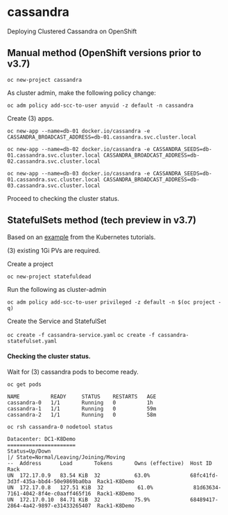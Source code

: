 # cassandra
Deploying Clustered Cassandra on OpenShift

## Manual method (OpenShift versions prior to v3.7)
```oc new-project cassandra```

As cluster admin, make the following policy change:

```oc adm policy add-scc-to-user anyuid -z default -n cassandra```

Create (3) apps.

```oc new-app --name=db-01 docker.io/cassandra -e CASSANDRA_BROADCAST_ADDRESS=db-01.cassandra.svc.cluster.local```

```oc new-app --name=db-02 docker.io/cassandra -e CASSANDRA_SEEDS=db-01.cassandra.svc.cluster.local CASSANDRA_BROADCAST_ADDRESS=db-02.cassandra.svc.cluster.local```

```oc new-app --name=db-03 docker.io/cassandra -e CASSANDRA_SEEDS=db-01.cassandra.svc.cluster.local CASSANDRA_BROADCAST_ADDRESS=db-03.cassandra.svc.cluster.local```

Proceed to checking the cluster status.

## StatefulSets method (tech preview in v3.7)

Based on an [example](https://kubernetes.io/docs/tutorials/stateful-application/cassandra/)
from the Kubernetes tutorials.

(3) existing 1Gi PVs are required.

Create a project

``` oc new-project statefuldead ```

Run the following as cluster-admin

```oc adm policy add-scc-to-user privileged -z default -n $(oc project -q)```

Create the Service and StatefulSet

```oc create -f cassandra-service.yaml```
```oc create -f cassandra-statefulset.yaml```


#### Checking the cluster status.

Wait for (3) cassandra pods to become ready. 

```oc get pods```

```
NAME          READY     STATUS    RESTARTS   AGE
cassandra-0   1/1       Running   0          1h
cassandra-1   1/1       Running   0          59m
cassandra-2   1/1       Running   0          58m

oc rsh cassandra-0 nodetool status

Datacenter: DC1-K8Demo
======================
Status=Up/Down
|/ State=Normal/Leaving/Joining/Moving
--  Address      Load       Tokens       Owns (effective)  Host ID                               Rack
UN  172.17.0.9   83.54 KiB  32           63.0%             68fc41fd-3d3f-435a-bbd4-50e9869ba0ba  Rack1-K8Demo
UN  172.17.0.8   127.51 KiB  32           61.0%             81d63634-7161-4042-8f4e-c0aaff465f16  Rack1-K8Demo
UN  172.17.0.10  84.71 KiB  32           75.9%             68489417-2864-4a42-9897-e31433265407  Rack1-K8Demo
```

